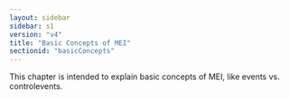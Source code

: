 ```yaml
---
layout: sidebar
sidebar: s1
version: "v4"
title: "Basic Concepts of MEI"
sectionid: "basicConcepts"
---
```


This chapter is intended to explain basic concepts of MEI, like events vs. controlevents.
